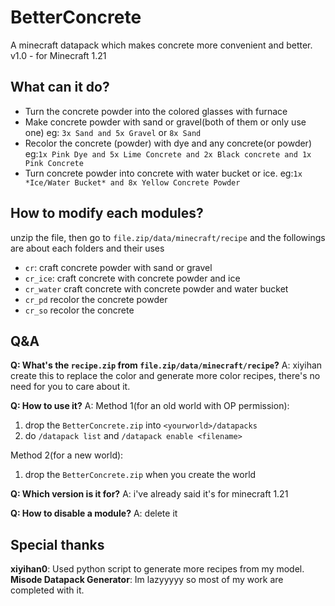 # BetterConcrete
A minecraft datapack which makes concrete more convenient and better.
v1.0 - for Minecraft 1.21

## What can it do?
- Turn the concrete powder into the colored glasses with furnace
- Make concrete powder with sand or gravel(both of them or only use one) eg: `3x Sand and 5x Gravel` or `8x Sand`
- Recolor the concrete (powder) with dye and any concrete(or powder) eg:`1x Pink Dye and 5x Lime Concrete and 2x Black concrete and 1x Pink Concrete`
- Turn concrete powder into concrete with water bucket or ice. eg:`1x *Ice/Water Bucket* and 8x Yellow Concrete Powder`

## How to modify each modules?
unzip the file, then go to `file.zip/data/minecraft/recipe`
and the followings are about each folders and their uses
- `cr`: craft concrete powder with sand or gravel
- `cr_ice`: craft concrete with concrete powder and ice
- `cr_water` craft concrete with concrete powder and water bucket
- `cr_pd` recolor the concrete powder
- `cr_so` recolor the concrete

## Q&A

**Q: What's the `recipe.zip` from `file.zip/data/minecraft/recipe`?**
A: xiyihan create this to replace the color and generate more color recipes, there's no need for you to care about it.

**Q: How to use it?**
A: 
Method 1(for an old world with OP permission):
1. drop the `BetterConcrete.zip` into `<yourworld>/datapacks`
2. do `/datapack list` and `/datapack enable <filename>`

Method 2(for a new world):
1. drop the `BetterConcrete.zip` when you create the world

**Q: Which version is it for?**
A: i've already said it's for minecraft 1.21

**Q: How to disable a module?**
A: delete it

## Special thanks
**xiyihan0**: Used python script to generate more recipes from my model.
**Misode Datapack Generator**: Im lazyyyyy so most of my work are completed with it.

